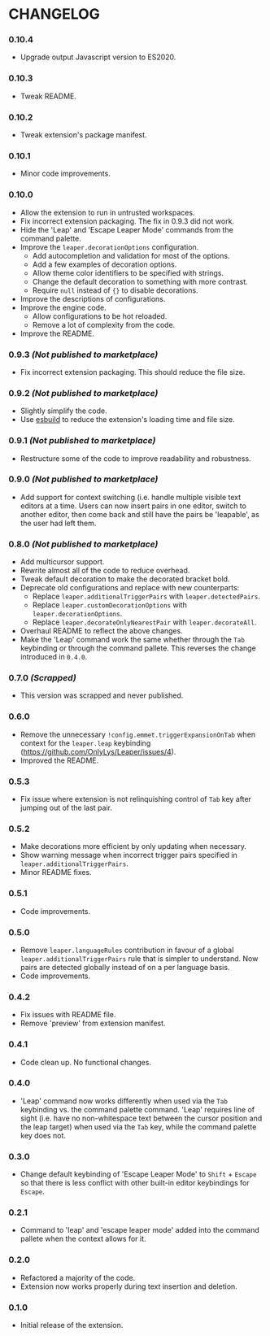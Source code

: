 # CHANGELOG

### 0.10.4
- Upgrade output Javascript version to ES2020.

### 0.10.3
- Tweak README.

### 0.10.2
- Tweak extension's package manifest.

### 0.10.1
- Minor code improvements.

### 0.10.0
- Allow the extension to run in untrusted workspaces. 
- Fix incorrect extension packaging. The fix in 0.9.3 did not work.
- Hide the 'Leap' and 'Escape Leaper Mode' commands from the command palette.
- Improve the `leaper.decorationOptions` configuration.
  * Add autocompletion and validation for most of the options.
  * Add a few examples of decoration options.
  * Allow theme color identifiers to be specified with strings.
  * Change the default decoration to something with more contrast.
  * Require `null` instead of `{}` to disable decorations.
- Improve the descriptions of configurations.
- Improve the engine code.
  * Allow configurations to be hot reloaded.
  * Remove a lot of complexity from the code.
- Improve the README.

### 0.9.3 _(Not published to marketplace)_
- Fix incorrect extension packaging. This should reduce the file size.

### 0.9.2 _(Not published to marketplace)_
- Slightly simplify the code.
- Use [esbuild] to reduce the extension's loading time and file size.

[esbuild]: (https://code.visualstudio.com/api/working-with-extensions/bundling-extension#using-esbuild) 

### 0.9.1 _(Not published to marketplace)_
- Restructure some of the code to improve readability and robustness.

### 0.9.0 _(Not published to marketplace)_
- Add support for context switching (i.e. handle multiple visible text editors 
  at a time. Users can now insert pairs in one editor, switch to another editor, 
  then come back and still have the pairs be 'leapable', as the user had left 
  them.

### 0.8.0 _(Not published to marketplace)_
- Add multicursor support.
- Rewrite almost all of the code to reduce overhead.
- Tweak default decoration to make the decorated bracket bold.
- Deprecate old configurations and replace with new counterparts:
  * Replace `leaper.additionalTriggerPairs` with `leaper.detectedPairs`. 
  * Replace `leaper.customDecorationOptions` with `leaper.decorationOptions`.
  * Replace `leaper.decorateOnlyNearestPair` with `leaper.decorateAll`.
- Overhaul README to reflect the above changes.
- Make the 'Leap' command work the same whether through the `Tab` keybinding or 
  through the command pallete. This reverses the change introduced in `0.4.0`.

### 0.7.0 _(Scrapped)_
- This version was scrapped and never published.

### 0.6.0
- Remove the unnecessary `!config.emmet.triggerExpansionOnTab` when context for 
  the `leaper.leap` keybinding (https://github.com/OnlyLys/Leaper/issues/4).
- Improved the README.

### 0.5.3
- Fix issue where extension is not relinquishing control of `Tab` key after 
  jumping out of the last pair.

### 0.5.2
- Make decorations more efficient by only updating when necessary.
- Show warning message when incorrect trigger pairs specified in 
  `leaper.additionalTriggerPairs`. 
- Minor README fixes.

### 0.5.1
- Code improvements.

### 0.5.0
- Remove `leaper.languageRules` contribution in favour of a global 
  `leaper.additionalTriggerPairs` rule that is simpler to understand. Now pairs 
  are detected globally instead of on a per language basis.
- Code improvements.

### 0.4.2
- Fix issues with README file.
- Remove 'preview' from extension manifest.

### 0.4.1
- Code clean up. No functional changes.

### 0.4.0
- 'Leap' command now works differently when used via the `Tab` keybinding vs. 
  the command palette command. 'Leap' requires line of sight (i.e. have no 
  non-whitespace text between the cursor position and the leap target) when used 
  via the `Tab` key, while the command palette key does not.

### 0.3.0
- Change default keybinding of 'Escape Leaper Mode' to `Shift` + `Escape` so 
  that there is less conflict with other built-in editor keybindings for `Escape`.

### 0.2.1
- Command to 'leap' and 'escape leaper mode' added into the command pallete when 
  the context allows for it.

### 0.2.0
- Refactored a majority of the code. 
- Extension now works properly during text insertion and deletion.

### 0.1.0 
- Initial release of the extension. 
